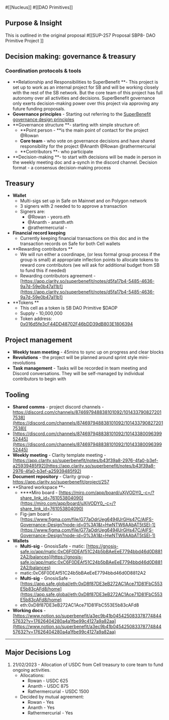 #[[Nucleus]] #[[DAO Primitives]] 


## Purpose & Insight
This is outlined in the original proposal #[[SUP-257 Proposal SBP8- DAO Primitive Project
]]
## Decision making: governance & treasury
### Coordination protocols & tools
- **Relationship and Responsibilities to SuperBenefit **- This project is set up to work as an internal project for SB and will be working closely with the rest of the SB network. But the core team of this project has full autonomy over all activities and decisions. SuperBenefit governance only exerts decision-making power over this project via approving any future funding proposals.
- **Governance principles** - Starting out referring to the [SuperBenefit governance design principles ](https://app.clarity.so/superbenefit/work/SUP-55)
- **Governance structure **- starting with simple structure of:
	- **Point person - **is the main point of contact for the project @Rowan
	- **Core team** - who vote on governance decisions and have shared responsibility for the project @Ananth @Rowan  @rathermercurial 
	- **Contributors **- who participate 
- **Decision-making **- to start with decisions will be made in person in the weekly meeting doc and a-synch in the discord channel. Decision format - a consensus decision-making process

## Treasury
- **Wallet**
	- Multi-sigs set up in Safe on Mainnet and on Polygon network
	- 3 signers with 2 needed to to approve a transaction
	- Signers are:
		- @Rowan  - yeoro.eth
		- @Ananth - ananth.eth
		- @rathermercurial - 
- **Financial record keeping**
	- Currently keeping financial transactions on this doc and in the transaction records on Safe for both Cell wallets
- **Rewarding contributors **
	- We will run either a coordinape, (or less formal group process if the group is small) at appropriate inflection points to allocate tokens to reward core contributors (we will ask for additional budget from SB to fund this if needed)
	- Rewarding contributors agreement - [https://app.clarity.so/superbenefit/notes/d5fa17b4-5485-4636-9a7d-59e0b47a11b1](https://app.clarity.so/superbenefit/notes/d5fa17b4-5485-4636-9a7d-59e0b47a11b1) 
- **Tokens **
	- This cell as a token is SB DAO Primitive $DAOP 
	- Supply - 10,000,000
	- Token address: [0x016d5fe3cF44DD48702F46bDD39dB803E1806394](https://polygonscan.com/address/0x016d5fe3cF44DD48702F46bDD39dB803E1806394)

## Project management 
- **Weekly team meeting** - 45mins to sync up on progress and clear blocks
- **Revolutions** - the project will be planned around sprint style mini-revolutions 
- **Task management** - Tasks will be recorded in team meeting and Discord conversations. They will be self-managed by individual contributors to begin with

## Tooling
- **Shared comms** - project discord channels - [https://discord.com/channels/874697948838101092/1014337908272017538](https://discord.com/channels/874697948838101092/1014337908272017538)[ ](https://discord.com/channels/874697948838101092/1014337908272017538)
- [https://discord.com/channels/874697948838101092/1014338009639952445](https://discord.com/channels/874697948838101092/1014338009639952445) 
- **Weekly meeting** - Clarity template meeting - [https://app.clarity.so/superbenefit/notes/b43f39a8-2976-4fa0-b3ef-a25939485f92](https://app.clarity.so/superbenefit/notes/b43f39a8-2976-4fa0-b3ef-a25939485f92) 
- **Document repository** - Clarity group -[ https://app.clarity.so/superbenefit/project/257 ](https://app.clarity.so/superbenefit/group/GR/projects)
- **Shared workspace **- 
	- ****Miro board - [https://miro.com/app/board/uXjVODY0_-c=/?share_link_id=761053804090](https://miro.com/app/board/uXjVODY0_-c=/?share_link_id=761053804090)
	- Fig-jam board - [https://www.figma.com/file/G77aOdrUeg6494UrGHs47C/AIFS-Governance-Design?node-id=0%3A1&t=HwNTW6AAbAT5tSEl-1](https://www.figma.com/file/G77aOdrUeg6494UrGHs47C/AIFS-Governance-Design?node-id=0%3A1&t=HwNTW6AAbAT5tSEl-1)  
- **Wallets**
	- **Multi-sig** - GnosisSafe - matic: [https://gnosis-safe.io/app/matic:0xC6F0DEAf51C24b5bBAeEeE7794bbd46d0D8812A2/balances](https://gnosis-safe.io/app/matic:0xC6F0DEAf51C24b5bBAeEeE7794bbd46d0D8812A2/balances) 
	- matic:0xC6F0DEAf51C24b5bBAeEeE7794bbd46d0D8812A2
	- **Multi-sig** - GnosisSafe - [https://app.safe.global/eth:0xD8f87DE3eB272AC1Ace71D81FbC553E5b83cAFd8/home](https://app.safe.global/eth:0xD8f87DE3eB272AC1Ace71D81FbC553E5b83cAFd8/home) 
	- eth:0xD8f87DE3eB272AC1Ace71D81FbC553E5b83cAFd8
- **Working docs** - [https://www.notion.so/superbenefit/a3ec9b41b04542508337877484457632?v=17626404280a4a1fbe99c4127a9a82aa](https://www.notion.so/superbenefit/a3ec9b41b04542508337877484457632?v=17626404280a4a1fbe99c4127a9a82aa) 


---------------------------------------------------------------------------------------------------------

## Major Decisions Log 
1. 21/02/2023 - Allocation of USDC from Cell treasury to core team to fund ongoing activities.
	- Allocations:
		- Rowan - USDC 625
		- Ananth - USDC 875
		- Rathermercurial - USDC 1500
	- Decided by mutual agreement:
		- Rowan - Yes
		- Ananth - Yes
		- Rathermercurial - Yes
